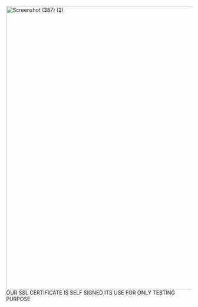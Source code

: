 <img width="1366" height="768" alt="Screenshot (387) (2)" src="https://github.com/user-attachments/assets/2db28b49-b09b-490a-9a82-49e76731b037" />
OUR SSL CERTIFICATE IS SELF SIGNED ITS USE FOR ONLY TESTING PURPOSE
